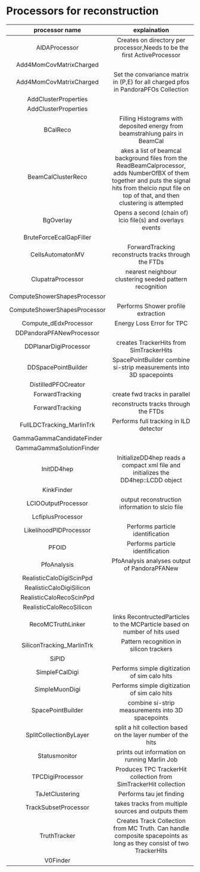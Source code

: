 

# Processors for reconstruction
 | processor name               | explaination                                                                                                                                                                                             | 
 | :------------:               | :------------:                                                                                                                                                                                           | 
 | AIDAProcessor                | Creates on directory per processor,Needs to be the first ActiveProcessor                                                                                                                                 | 
 | Add4MomCovMatrixCharged      |                                                                                                                                                                                                          | 
 | Add4MomCovMatrixCharged      | Set the convariance matrix in (P,E) for all charged pfos in PandoraPFOs Collection                                                                                                                       | 
 | AddClusterProperties         |                                                                                                                                                                                                          | 
 | AddClusterProperties         |                                                                                                                                                                                                          | 
 | BCalReco                     | Filling Histograms with deposited energy from beamstrahlung pairs in BeamCal                                                                                                                             | 
 | BeamCalClusterReco           | akes a list of beamcal background files from the ReadBeamCalprocessor, adds NumberOfBX of them together and puts the signal hits from thelcio nput file on top of that, and then clustering is attempted | 
 | BgOverlay                    | Opens a second (chain of) lcio file(s) and overlays events                                                                                                                                               | 
 | BruteForceEcalGapFiller      |                                                                                                                                                                                                          | 
 | CellsAutomatonMV             | ForwardTracking reconstructs tracks through the FTDs                                                                                                                                                     | 
 | ClupatraProcessor            | nearest neighbour clustering seeded pattern recognition                                                                                                                                                  | 
 | ComputeShowerShapesProcessor |                                                                                                                                                                                                          | 
 | ComputeShowerShapesProcessor | Performs Shower profile extraction                                                                                                                                                                       | 
 | Compute_dEdxProcessor        | Energy Loss Error for TPC                                                                                                                                                                                | 
 | DDPandoraPFANewProcessor     |                                                                                                                                                                                                          | 
 | DDPlanarDigiProcessor        | creates TrackerHits from SimTrackerHits                                                                                                                                                                  | 
 | DDSpacePointBuilder          | SpacePointBuilder combine si-strip measurements into 3D spacepoints                                                                                                                                      | 
 | DistilledPFOCreator          |                                                                                                                                                                                                          | 
 | ForwardTracking              | create fwd tracks in parallel                                                                                                                                                                            | 
 | ForwardTracking              | reconstructs tracks through the FTDs                                                                                                                                                                     | 
 | FullLDCTracking_MarlinTrk    | Performs full tracking in ILD detector                                                                                                                                                                   | 
 | GammaGammaCandidateFinder    |                                                                                                                                                                                                          | 
 | GammaGammaSolutionFinder     |                                                                                                                                                                                                          | 
 | InitDD4hep                   | InitializeDD4hep reads a compact xml file and initializes the DD4hep::LCDD object                                                                                                                        | 
 | KinkFinder                   |                                                                                                                                                                                                          | 
 | LCIOOutputProcessor          | output reconstruction information to slcio file                                                                                                                                                          | 
 | LcfiplusProcessor            |                                                                                                                                                                                                          | 
 | LikelihoodPIDProcessor       | Performs particle identification                                                                                                                                                                         | 
 | PFOID                        | Performs particle identification                                                                                                                                                                         | 
 | PfoAnalysis                  | PfoAnalysis analyses output of PandoraPFANew                                                                                                                                                             | 
 | RealisticCaloDigiScinPpd     |                                                                                                                                                                                                          | 
 | RealisticCaloDigiSilicon     |                                                                                                                                                                                                          | 
 | RealisticCaloRecoScinPpd     |                                                                                                                                                                                                          | 
 | RealisticCaloRecoSilicon     |                                                                                                                                                                                                          | 
 | RecoMCTruthLinker            | links RecontructedParticles to the MCParticle based on number of hits used                                                                                                                               | 
 | SiliconTracking_MarlinTrk    | Pattern recognition in silicon trackers                                                                                                                                                                  | 
 | SiPID                        |  | 
 | SimpleFCalDigi               | Performs simple digitization of sim calo hits                                                                                                                                                            | 
 | SimpleMuonDigi               | Performs simple digitization of sim calo hits                                                                                                                                                            | 
 | SpacePointBuilder            | combine si-strip measurements into 3D spacepoints                                                                                                                                                        | 
 | SplitCollectionByLayer       | split a hit collection based on the layer number of the hits                                                                                                                                             | 
 | Statusmonitor                | prints out information on running Marlin Job                                                                                                                                                             | 
 | TPCDigiProcessor             | Produces TPC TrackerHit collection from SimTrackerHit collection                                                                                                                                         | 
 | TaJetClustering              | Performs tau jet finding                                                                                                                                                                                 | 
 | TrackSubsetProcessor         | takes tracks from multiple sources and outputs them                                                                                                                                                      | 
 | TruthTracker                 | Creates Track Collection from MC Truth. Can handle composite spacepoints as long as they consist of two TrackerHits                                                                                      | 
 | V0Finder                     |                                                                                                                                                                                                          | 
